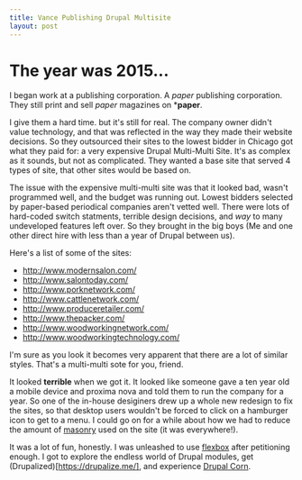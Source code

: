 ```yaml
---
title: Vance Publishing Drupal Multisite
layout: post
---
```

# The year was 2015...

I began work at a publishing corporation. A *paper* publishing corporation. They still print and sell *paper* magazines on ***paper**.

I give them a hard time. but it's still for real. The company owner didn't value technology, and that was reflected in the way they made their website decisions.
So they outsourced their sites to the lowest bidder in Chicago got what they paid for: a very expensive Drupal Multi-Multi Site. 
It's as complex as it sounds, but not as complicated. They wanted a base site that served 4 types of site, that other sites would be based on.

The issue with the expensive multi-multi site was that it looked bad, wasn't programmed well, and the budget was running out. Lowest bidders selected by paper-based
periodical companies aren't vetted well. There were lots of hard-coded switch statments, terrible design decisions, and *way* to many undeveloped features left over.
So they brought in the big boys (Me and one other direct hire with less than a year of Drupal between us).

Here's a list of some of the sites:

- http://www.modernsalon.com/
- http://www.salontoday.com/
- http://www.porknetwork.com/
- http://www.cattlenetwork.com/
- http://www.produceretailer.com/
- http://www.thepacker.com/
- http://www.woodworkingnetwork.com/
- http://www.woodworkingtechnology.com/

I'm sure as you look it becomes very apparent that there are a lot of similar styles. That's a multi-multi sote for you, friend.

It looked **terrible** when we got it. It looked like someone gave a ten year old a mobile device and proxima nova 
and told them to run the company for a year. So one of the in-house desiginers drew up a whole new redesign to fix the sites, 
so that desktop users wouldn't be forced to click on a hamburger icon to get to a menu. I could go on for a while about how we had to reduce
the amount of [masonry](http://masonry.desandro.com/) used on the site (it was everywhere!).

It was a lot of fun, honestly. I was unleashed to use [flexbox](https://css-tricks.com/snippets/css/a-guide-to-flexbox/) after petitioning enough.
I got to explore the endless world of Drupal modules, get (Drupalized)[https://drupalize.me/], and experience [Drupal Corn](http://2016.drupalcorn.org/). 